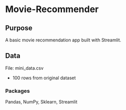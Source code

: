 # Movie-Recommender

## Purpose
A basic movie recommendation app built with Streamlit.

## Data
File: mini_data.csv
- 100 rows from original dataset

### Packages
Pandas, NumPy, Sklearn, Streamlit

